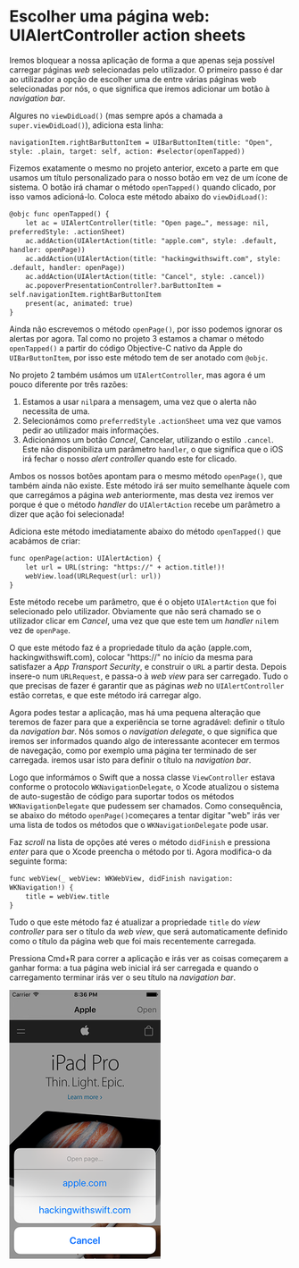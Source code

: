 # Escolher uma página web: UIAlertController action sheets

<!-- YOUTUBE: LkqYPTSk3aQ -->

Iremos bloquear a nossa aplicação de forma a que apenas seja possível carregar páginas *web* selecionadas pelo utilizador. O primeiro passo é dar ao utilizador a opção de escolher uma de entre várias páginas web selecionadas por nós, o que significa que iremos adicionar um botão à *navigation bar*.

Algures no `viewDidLoad()` (mas sempre após a chamada a `super.viewDidLoad()`), adiciona esta linha:

    navigationItem.rightBarButtonItem = UIBarButtonItem(title: "Open", style: .plain, target: self, action: #selector(openTapped))

Fizemos exatamente o mesmo no projeto anterior, exceto a parte em que usamos um título personalizado para o nosso botão em vez de um ícone de sistema. O botão irá chamar o método `openTapped()` quando clicado, por isso vamos adicioná-lo. Coloca este método abaixo do `viewDidLoad()`:

    @objc func openTapped() {
        let ac = UIAlertController(title: "Open page…", message: nil, preferredStyle: .actionSheet)
        ac.addAction(UIAlertAction(title: "apple.com", style: .default, handler: openPage))
        ac.addAction(UIAlertAction(title: "hackingwithswift.com", style: .default, handler: openPage))
        ac.addAction(UIAlertAction(title: "Cancel", style: .cancel))
        ac.popoverPresentationController?.barButtonItem = self.navigationItem.rightBarButtonItem
        present(ac, animated: true)
    }

Ainda não escrevemos o método `openPage()`, por isso podemos ignorar os alertas por agora. Tal como no projeto 3 estamos a chamar o método `openTapped()` a partir do código Objective-C nativo da Apple do `UIBarButtonItem`, por isso este método tem de ser anotado com `@objc`.

No projeto 2 também usámos um `UIAlertController`, mas agora é um pouco diferente por três razões:

1. Estamos a usar `nil`para a mensagem, uma vez que o alerta não necessita de uma.
2. Selecionámos como `preferredStyle`  `.actionSheet` uma vez que vamos pedir ao utilizador mais informações.
3. Adicionámos um botão *Cancel*, Cancelar, utilizando o estilo `.cancel`. Este não disponibiliza um parâmetro `handler`, o que significa que o iOS irá fechar o nosso *alert controller* quando este for clicado.

Ambos os nossos botões apontam para o mesmo método `openPage()`, que também ainda não existe. Este método irá ser muito semelhante àquele com que carregámos a página *web* anteriormente, mas desta vez iremos ver porque é que o método *handler* do `UIAlertAction` recebe um parâmetro a dizer que ação foi selecionada!

Adiciona este método imediatamente abaixo do método `openTapped()` que acabámos de criar: 

    func openPage(action: UIAlertAction) {
        let url = URL(string: "https://" + action.title!)!
        webView.load(URLRequest(url: url))
    }

Este método recebe um parâmetro, que é o objeto `UIAlertAction` que foi selecionado pelo utilizador. Obviamente que não será chamado se o utilizador clicar em *Cancel*, uma vez que que este tem um *handler* `nil`em vez de `openPage`.

O que este método faz é a propriedade título da ação (apple.com, hackingwithswift.com), colocar "https://" no início da mesma para satisfazer a *App Transport Security*, e construir o `URL` a partir desta. Depois insere-o num `URLRequest`, e passa-o à *web view* para ser carregado. Tudo o que precisas de fazer é garantir que as páginas *web* no `UIAlertController` estão corretas, e que este método irá carregar algo.

Agora podes testar a aplicação, mas há uma pequena alteração que teremos de fazer para que a experiência se torne agradável: definir o título da *navigation bar*. Nós somos o *navigation delegate*, o que significa que iremos ser informados quando algo de interessante acontecer em termos de navegação, como por exemplo uma página ter terminado de ser carregada. iremos usar isto para definir o título na *navigation bar*.

Logo que informámos o Swift que a nossa classe `ViewController` estava conforme o protocolo `WKNavigationDelegate`, o Xcode atualizou o sistema de auto-sugestão de código para suportar todos os métodos `WKNavigationDelegate`  que pudessem ser chamados. Como consequência, se abaixo do método `openPage()`começares a tentar digitar "web" irás ver uma lista de todos os métodos que o `WKNavigationDelegate` pode usar.

Faz *scroll* na lista de opções até veres o método `didFinish` e pressiona *enter* para que o Xcode preencha o método por ti. Agora modifica-o da seguinte forma:

    func webView(_ webView: WKWebView, didFinish navigation: WKNavigation!) {
        title = webView.title
    }

Tudo o que este método faz é atualizar a propriedade `title` do *view controller* para ser o título da *web view*, que será automaticamente definido como o título da página web que foi mais recentemente carregada.

Pressiona Cmd+R para correr a aplicação e irás ver as coisas começarem a ganhar forma: a tua página web inicial irá ser carregada e quando o carregamento terminar irás ver o seu título na *navigation bar*.

![Usar um UIAlertController é uma forma fácil de permitir aos utilizadores escolherem que página web visitar.](4-2.png)

